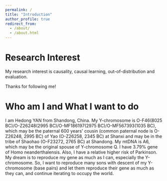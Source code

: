 ```yaml
---
permalink: /
title: "Introduction"
author_profile: true
redirect_from: 
  - /about/
  - /about.html
---
```


# Research Interest

My research interest is causality, causal learning, out-of-distribution and evaluation.

Thanks for following me!

# Who am I and What I want to do

I am Hedong YAN from Shandong, China. My Y-chromosome is O-F46(8025 BC)/O-Z26248(2995 BC)/O-MF186197(2975 BC)/O-MF567393(1035 BC), which may be the paternal 600 years' cousin (common paternal node is O-Z26248, 2995 BC) of Yao (O-Z26258, 2345 BC) at Shanxi and may be in the tribe of Shaohao (O-F23272, 2765 BC) at Shandong. My mtDNA is A6, which may be the original spouse of Y-chromosome Q. I have 3.79% gene of Homo neanderthalensis. Also, I have a relative higher risk of Parkinson. My dream is to reproduce my gene as much as I can, especially the Y-chromosome. So, I want to reproduce many sons with descent of my Y-chromosome (base pairs) and let them reproduce their gene as much as they can, and continue iterating to occupy the world. 